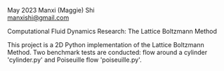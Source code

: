 May 2023 
Manxi (Maggie) Shi  
manxishi@gmail.com  

  Computational Fluid Dynamics Research: The Lattice Boltzmann Method
  
  This project is a 2D Python implementation of the Lattice Boltzmann Method. Two benchmark tests are conducted: flow around a cylinder 'cylinder.py' and Poiseuille flow 'poiseuille.py'.
